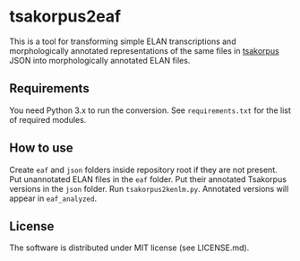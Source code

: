 # tsakorpus2eaf

This is a tool for transforming simple ELAN transcriptions and morphologically annotated representations of the same files in [tsakorpus](https://bitbucket.org/tsakorpus/tsakorpus/src) JSON into morphologically annotated ELAN files.

## Requirements

You need Python 3.x to run the conversion. See ``requirements.txt`` for the list of required modules.

## How to use

Create ``eaf`` and ``json`` folders inside repository root if they are not present. Put unannotated ELAN files in the ``eaf`` folder. Put their annotated Tsakorpus versions in the ``json`` folder. Run ``tsakorpus2kenlm.py``. Annotated versions will appear in ``eaf_analyzed``.

## License

The software is distributed under MIT license (see LICENSE.md).

